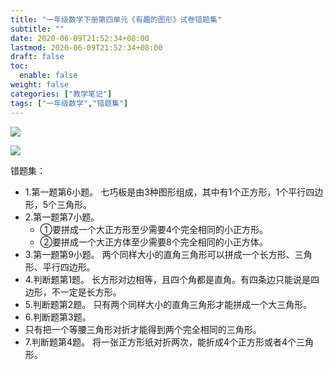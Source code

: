 ```yaml
---
title: "一年级数学下册第四单元《有趣的图形》试卷错题集"
subtitle: ""
date: 2020-06-09T21:52:34+08:00
lastmod: 2020-06-09T21:52:34+08:00
draft: false
toc:
  enable: false
weight: false
categories: ["教学笔记"]
tags: ["一年级数学","错题集"]
---
```


![](https://gitee.com/iwyang/pics/raw/master/20200609222241.jpg)

![](https://gitee.com/iwyang/pics/raw/master/20200609222251.jpg)

错题集：

+ 1.第一题第6小题。
  七巧板是由3种图形组成，其中有1个正方形，1个平行四边形，5个三角形。
+ 2.第一题第7小题。
  + ①要拼成一个大正方形至少需要4个完全相同的小正方形。
  + ②要拼成一个大正方体至少需要8个完全相同的小正方体。
+ 3.第一题第9小题。
  两个同样大小的直角三角形可以拼成一个长方形、三角形、平行四边形。
+ 4.判断题第1题。
  长方形对边相等，且四个角都是直角。有四条边只能说是四边形，不一定是长方形。
+ 5.判断题第2题。
  只有两个同样大小的直角三角形才能拼成一个大三角形。
+ 6.判断题第3题。
+ 只有把一个等腰三角形对折才能得到两个完全相同的三角形。
+ 7.判断题第4题。
  将一张正方形纸对折两次，能折成4个正方形或者4个三角形。
  